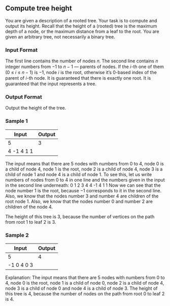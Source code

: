 ## Compute tree height
You are given a description of a rooted tree. Your task is to compute and output its height. Recall
that the height of a (rooted) tree is the maximum depth of a node, or the maximum distance from a
leaf to the root. You are given an arbitrary tree, not necessarily a binary tree.

### Input Format
The first line contains the number of nodes 𝑛. The second line contains 𝑛 integer numbers
from −1 to 𝑛 − 1 — parents of nodes. If the 𝑖-th one of them (0 ≤ 𝑖 ≤ 𝑛 − 1) is −1, node 𝑖 is the root,
otherwise it’s 0-based index of the parent of 𝑖-th node. It is guaranteed that there is exactly one root.
It is guaranteed that the input represents a tree.

### Output Format
Output the height of the tree.

### Sample 1
Input | Output
--- | ---
5 | 3
4 -1 4 1 1 |

The input means that there are 5 nodes with numbers from 0 to 4, node 0 is a child of node 4, node 1
is the root, node 2 is a child of node 4, node 3 is a child of node 1 and node 4 is a child of node 1. To
see this, let us write numbers of nodes from 0 to 4 in one line and the numbers given in the input in
the second line underneath:
0 1 2 3 4
4 -1 4 1 1
Now we can see that the node number 1 is the root, because −1 corresponds to it in the second line.
Also, we know that the nodes number 3 and number 4 are children of the root node 1. Also, we know
that the nodes number 0 and number 2 are children of the node 4.

The height of this tree is 3, because the number of vertices on the path from root 1 to leaf 2 is 3.

### Sample 2
Input | Output
--- | ---
5 | 4
-1 0 4 0 3 |

Explanation:
The input means that there are 5 nodes with numbers from 0 to 4, node 0 is the root, node 1 is a child
of node 0, node 2 is a child of node 4, node 3 is a child of node 0 and node 4 is a child of node 3. The
height of this tree is 4, because the number of nodes on the path from root 0 to leaf 2 is 4.
